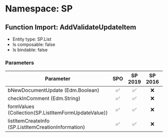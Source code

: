 # Namespace: SP

## Function Import: AddValidateUpdateItem

- Entity type: SP.List
- Is composable: false
- Is bindable: false

### Parameters

Parameter | SPO | SP 2019 | SP 2016 | SP 2013
----------|:---:|:-------:|:-------:|:-------:
bNewDocumentUpdate (Edm.Boolean) | ✅ | ✅ | ❌ | ❌
checkInComment (Edm.String) | ✅ | ✅ | ❌ | ❌
formValues (Collection(SP.ListItemFormUpdateValue)) | ✅ | ✅ | ❌ | ❌
listItemCreateInfo (SP.ListItemCreationInformation) | ✅ | ✅ | ❌ | ❌